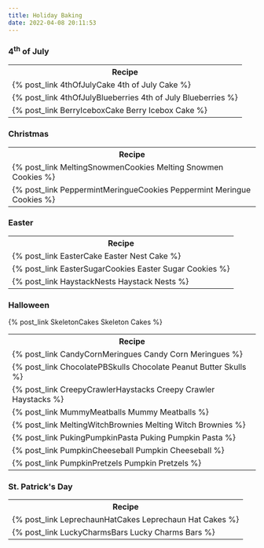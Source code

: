 ```yaml
---
title: Holiday Baking
date: 2022-04-08 20:11:53
---
```


<h3>4<sup>th</sup> of July</h3>
<table>
    <tr>
        <th>Recipe</th>
    </tr>
    <tr>
        <td>{% post_link 4thOfJulyCake 4th of July Cake %}</td>
    </tr>
    <tr>
        <td>{% post_link 4thOfJulyBlueberries 4th of July Blueberries %}</td>
    </tr>
    <tr>
        <td>{% post_link BerryIceboxCake Berry Icebox Cake %}</td>
    </tr>
</table>

<h3>Christmas</h3>
<table>
    <tr>
        <th>Recipe</th>
    </tr>
    <tr>
        <td>{% post_link MeltingSnowmenCookies Melting Snowmen Cookies %}</td>
    </tr>
    <tr>
        <td>{% post_link PeppermintMeringueCookies Peppermint Meringue Cookies %}</td>
    </tr>
</table>

<h3>Easter</h3>
<table>
    <tr>
        <th>Recipe</th>
    </tr>
    <tr>
        <td>{% post_link EasterCake Easter Nest Cake %}</td>
    </tr>
    <tr>
        <td>{% post_link EasterSugarCookies Easter Sugar Cookies %}</td>
    </tr>
    <tr>
        <td>{% post_link HaystackNests Haystack Nests %}</td>
    </tr>
</table>

<h3>Halloween</h3>
<table>
    <tr>
        <th>Recipe</th>
    </tr>
    <tr>
        <td>{% post_link CandyCornMeringues Candy Corn Meringues %}</td>
    </tr>
    <tr>
        <td>{% post_link ChocolatePBSkulls Chocolate Peanut Butter Skulls %}</td>
    </tr>
    <tr>
        <td>{% post_link CreepyCrawlerHaystacks Creepy Crawler Haystacks %}</td>
    </tr>
    <tr>
        <td>{% post_link MummyMeatballs Mummy Meatballs %}</td>
    </tr>
    <tr>
        <td>{% post_link MeltingWitchBrownies Melting Witch Brownies %}</td>
    </tr>
    <tr>
        <td>{% post_link PukingPumpkinPasta Puking Pumpkin Pasta %}</td>
    </tr>
    <tr>
        <td>{% post_link PumpkinCheeseball Pumpkin Cheeseball %}</td>
    </tr>
    <tr>
        <td>{% post_link PumpkinPretzels Pumpkin Pretzels %}</td>
    </tr>
    <tr>
        {% post_link SkeletonCakes Skeleton Cakes %}</td>
    </tr>
</table>

<h3>St. Patrick's Day</h3>
<table>
    <tr>
        <th>Recipe</th>
    </tr>
    <tr>
        <td>{% post_link LeprechaunHatCakes Leprechaun Hat Cakes %}</td>
    </tr>
    <tr>
        <td>{% post_link LuckyCharmsBars Lucky Charms Bars %}</td>
    </tr>
</table>
